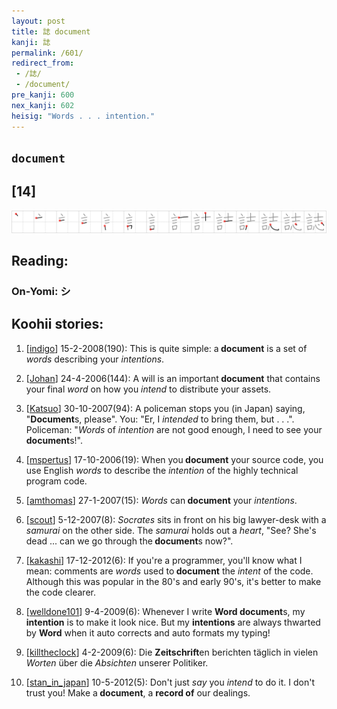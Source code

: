 ```yaml
---
layout: post
title: 誌 document
kanji: 誌
permalink: /601/
redirect_from:
 - /誌/
 - /document/
pre_kanji: 600
nex_kanji: 602
heisig: "Words . . . intention."
---
```


## `document`

## [14]

<div class="stroke"><img src="../images/E8AA8C.png" /></div>

## Reading:

### On-Yomi: シ

## Koohii stories:

1) [<a href="http://kanji.koohii.com/profile/indigo">indigo</a>] 15-2-2008(190): This is quite simple: a<strong> document</strong> is a set of <em>words</em> describing your <em>intentions</em>. 

2) [<a href="http://kanji.koohii.com/profile/Johan">Johan</a>] 24-4-2006(144): A will is an important<strong> document</strong> that contains your final <em>word</em> on how you <em>intend</em> to distribute your assets. 

3) [<a href="http://kanji.koohii.com/profile/Katsuo">Katsuo</a>] 30-10-2007(94): A policeman stops you (in Japan) saying, &quot;<strong>Document</strong>s, please&quot;. You: &quot;Er, I <em>intended</em> to bring them, but . . .&quot;. Policeman: &quot;<em>Words</em> of <em>intention</em> are not good enough, I need to see your<strong> document</strong>s!&quot;. 

4) [<a href="http://kanji.koohii.com/profile/mspertus">mspertus</a>] 17-10-2006(19): When you<strong> document</strong> your source code, you use English <em>words</em> to describe the <em>intention</em> of the highly technical program code. 

5) [<a href="http://kanji.koohii.com/profile/amthomas">amthomas</a>] 27-1-2007(15): <em>Words</em> can<strong> document</strong> your <em>intentions</em>. 

6) [<a href="http://kanji.koohii.com/profile/scout">scout</a>] 5-12-2007(8): <em>Socrates</em> sits in front on his big lawyer-desk with a <em>samurai</em> on the other side. The <em>samurai</em> holds out a <em>heart</em>, &quot;See? She&#039;s dead ... can we go through the<strong> document</strong>s now?&quot;. 

7) [<a href="http://kanji.koohii.com/profile/kakashi">kakashi</a>] 17-12-2012(6): If you&#039;re a programmer, you&#039;ll know what I mean: comments are <em>words</em> used to<strong> document</strong> the <em>intent</em> of the code. Although this was popular in the 80&#039;s and early 90&#039;s, it&#039;s better to make the code clearer. 

8) [<a href="http://kanji.koohii.com/profile/welldone101">welldone101</a>] 9-4-2009(6): Whenever I write <strong>Word</strong><strong> document</strong>s, my <strong>intention</strong> is to make it look nice. But my <strong>intentions</strong> are always thwarted by <strong>Word</strong> when it auto corrects and auto formats my typing! 

9) [<a href="http://kanji.koohii.com/profile/killtheclock">killtheclock</a>] 4-2-2009(6): Die <strong>Zeitschrift</strong>en berichten täglich in vielen <em>Worten</em> über die <em>Absichten</em> unserer Politiker. 

10) [<a href="http://kanji.koohii.com/profile/stan_in_japan">stan_in_japan</a>] 10-5-2012(5): Don&#039;t just <em>say</em> you <em>intend</em> to do it. I don&#039;t trust you! Make a<strong> document</strong>, a <strong>record of</strong> our dealings. 
